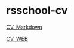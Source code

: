 # rsschool-cv

[CV. Markdown](https://evilique.github.io/rsschool-cv/cv)

[CV. WEB](https://evilique.github.io/rsschool-cv/)
